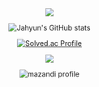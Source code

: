 <div align="center">
<img src="https://capsule-render.vercel.app/api?type=waving&color=auto&height=300&section=header%20render&fontSize=90&text=JAHYUN's%20Github" />

![Jahyun's GitHub stats](https://github-readme-stats.vercel.app/api?username=YOONJAHYUN&show_icons=true&theme=solarized-light)

</div>

<div align="center">

<div align="center">

[![Solved.ac
Profile](http://mazassumnida.wtf/api/generate_badge?boj=jalonge)](https://solved.ac/jalonge)



<img src="http://mazandi.herokuapp.com/api?handle={jalonge}&theme=warm"/>

![mazandi profile](http://mazandi.herokuapp.com/api?handle={jalonge}&theme=warm)

</div>
